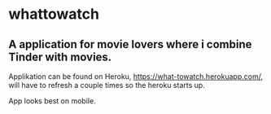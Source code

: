 # whattowatch
## A application for movie lovers where i combine Tinder with movies.

Applikation can be found on Heroku, https://what-towatch.herokuapp.com/, will have to refresh a couple times so the heroku starts up.

App looks best on mobile.


